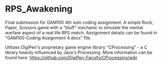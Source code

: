# RPS_Awakening
Final submission for GAM100 4th solo coding assignment. A simple Rock, Paper, Scissors game with a "bluff" mechanic to simulate the mental warfare aspect of a real life RPS match. Assignment details can be found in "GAM100-Coding Assignment 4.docx" file.

Utilizes DigiPen's proprietary game engine library "CProcessing" - a C library heavily influenced by Java's Processing. More information can be found here: https://github.com/DigiPen-Faculty/CProcessing/wiki
